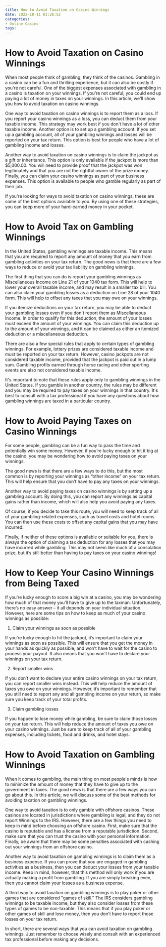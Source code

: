 ```yaml
---
title: How to Avoid Taxation on Casino Winnings
date: 2022-10-11 01:26:52
categories:
- Online Casino
tags:
---
```



#  How to Avoid Taxation on Casino Winnings

When most people think of gambling, they think of the casinos. Gambling in a casino can be a fun and thrilling experience, but it can also be costly if you're not careful. One of the biggest expenses associated with gambling in a casino is taxation on your winnings. If you're not careful, you could end up paying a lot of money in taxes on your winnings. In this article, we'll show you how to avoid taxation on casino winnings.

One way to avoid taxation on casino winnings is to report them as a loss. If you report your casino winnings as a loss, you can deduct them from your taxable income. This strategy may work best if you don't have a lot of other taxable income. Another option is to set up a gambling account. If you set up a gambling account, all of your gambling winnings and losses will be reported on your tax return. This option is best for people who have a lot of gambling income and losses.

Another way to avoid taxation on casino winnings is to claim the jackpot as a gift or inheritance. This option is only available if the jackpot is more than $5,000.00. You will need to provide proof that the jackpot was won legitimately and that you are not the rightful owner of the prize money. Finally, you can claim your casino winnings as part of your business expenses. This option is available to people who gamble regularly as part of their job.

If you're looking for ways to avoid taxation on casino winnings, these are some of the best options available to you. By using one of these strategies, you can keep more of your hard-earned money in your pocket.

#  How to Avoid Tax on Gambling Winnings

In the United States, gambling winnings are taxable income. This means that you are required to report any amount of money that you earn from gambling activities on your tax return. The good news is that there are a few ways to reduce or avoid your tax liability on gambling winnings.

The first thing that you can do is report your gambling winnings as Miscellaneous Income on Line 21 of your 1040 tax form. This will help to lower your overall taxable income, and may result in a smaller tax bill. You can also claim your gambling losses as a deduction on Line 28 of your 1040 form. This will help to offset any taxes that you may owe on your winnings.

If you itemize deductions on your tax return, you may be able to deduct your gambling losses even if you don't report them as Miscellaneous Income. In order to qualify for this deduction, the amount of your losses must exceed the amount of your winnings. You can claim this deduction up to the amount of your winnings, and it can be claimed as either an itemized deduction or a miscellaneous deduction.

There are also a few special rules that apply to certain types of gambling winnings. For example, lottery prizes are considered taxable income and must be reported on your tax return. However, casino jackpots are not considered taxable income, provided that the jackpot is paid out in a lump sum. Gambling profits earned through horse racing and other sporting events are also not considered taxable income.

It's important to note that these rules apply only to gambling winnings in the United States. If you gamble in another country, the rules may be different and you may be required to pay taxes on your winnings in that country. It's best to consult with a tax professional if you have any questions about how gambling winnings are taxed in a particular country.

#  How to Avoid Paying Taxes on Casino Winnings

For some people, gambling can be a fun way to pass the time and potentially win some money. However, if you’re lucky enough to hit it big at the casino, you may be wondering how to avoid paying taxes on your winnings.

The good news is that there are a few ways to do this, but the most common is by reporting your winnings as “other income” on your tax return. This will help ensure that you don’t have to pay any taxes on your winnings.

Another way to avoid paying taxes on casino winnings is by setting up a gambling account. By doing this, you can report any winnings as capital gains rather than income, which will also help you avoid paying any taxes.

Of course, if you decide to take this route, you will need to keep track of all of your gambling-related expenses, such as travel costs and hotel rooms. You can then use these costs to offset any capital gains that you may have incurred.

Finally, if neither of these options is available or suitable for you, there is always the option of claiming a tax deduction for any losses that you may have incurred while gambling. This may not seem like much of a consolation prize, but it’s still better than having to pay taxes on your casino winnings!

#  How to Keep Your Casino Winnings from Being Taxed

If you’re lucky enough to score a big win at a casino, you may be wondering how much of that money you’ll have to give up to the taxman. Unfortunately, there’s no easy answer – it all depends on your individual situation. However, here are some tips on how to keep as much of your casino winnings as possible:

1. Claim your winnings as soon as possible

If you’re lucky enough to hit the jackpot, it’s important to claim your winnings as soon as possible. This will ensure that you get the money in your hands as quickly as possible, and won’t have to wait for the casino to process your payout. It also means that you won’t have to declare your winnings on your tax return.

2. Report smaller wins

If you don’t want to declare your entire casino winnings on your tax return, you can report smaller wins instead. This will help reduce the amount of taxes you owe on your winnings. However, it’s important to remember that you still need to report any and all gambling income on your return, so make sure you keep track of your total profits.

3. Claim gambling losses

If you happen to lose money while gambling, be sure to claim those losses on your tax return. This will help reduce the amount of taxes you owe on your casino winnings. Just be sure to keep track of all of your gambling expenses, including tickets, food and drinks, and hotel stays.

#  How to Avoid Taxation on Gambling Winnings

When it comes to gambling, the main thing on most people's minds is how to minimize the amount of money that they have to give up to the government in taxes. The good news is that there are a few ways you can go about this. In this article, we will discuss some of the best methods for avoiding taxation on gambling winnings.

One way to avoid taxation is to only gamble with offshore casinos. These casinos are located in jurisdictions where gambling is legal, and they do not report Winnings to the IRS. However, there are a few things you need to keep in mind before choosing an offshore casino. First, make sure that the casino is reputable and has a license from a reputable jurisdiction. Second, make sure that you can trust the casino with your personal information. Finally, be aware that there may be some penalties associated with cashing out your winnings from an offshore casino.

Another way to avoid taxation on gambling winnings is to claim them as a business expense. If you can prove that you are engaged in gambling activities as a business, then you can deduct your losses from your taxable income. Keep in mind, however, that this method will only work if you are actually making a profit from gambling. If you are simply breaking even, then you cannot claim your losses as a business expense.

A third way to avoid taxation on gambling winnings is to play poker or other games that are considered "games of skill." The IRS considers gambling winnings to be taxable income, but they also consider losses from these types of games to be non-taxable. This means that if you play poker or other games of skill and lose money, then you don't have to report those losses on your tax return.

In short, there are several ways that you can avoid taxation on gambling winnings. Just remember to choose wisely and consult with an experienced tax professional before making any decisions.